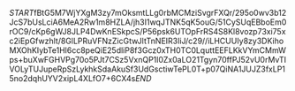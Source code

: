 $START$fBtG5M7WjYXgM3zy7mOksmtLLg0rbMCMziSvgrFXQr/295o0wv3b12JcS7bUsLciA6MeA2Rw1m8HZLA/jh3I1wqJTNK5qK5ouG/51CySUqEBboEm0rOC9/cKp6gWJ8JLP4DwKnESkpcS/P56psk6UTOpFrRS4S8Kl8vozp73xi75xc2iEpGfwzhlt/8GlLPRuVFNzZicGtwJltTnNEIR3IiJ/c29//iLHCUUIy8zy3DKihoMXOhKIybTe1Hl6cc8peQiE25dliP8f3Gcz0xTH0TC0LquttEEFLKkVYmCMmWps+buXwFGHVPg70o5PJt7CSz5VxnQP1l0Zx0aLO21Tgyn70ffPJ52vU0rMvTIVOLyTUJupeRpSzLykhkSdaAkuSf3UdGsctiwTePL0T+p07QiNA1JUJZ3fxLP15no2dqhUYV2xipL4XLfO7+6CX4s$END$